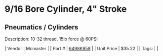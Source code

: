 # 9/16 Bore Cylinder, 4" Stroke
## Pneumatics / Cylinders
Description: 	10-32 thread, 15lb force @ 60PSI 

| Vendor | Mcmaster | 
| Part # | [6498K858](https://www.mcmaster.com/#6498K858) | 
| Unit Price | $35.22 | 
| Tags: |  | 
